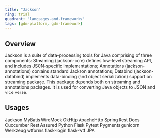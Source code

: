 ```yaml
---
title: "Jackson"
ring: trial
quadrant: "languages-and-frameworks"
tags: [gdm-platform, gdm-framework]
---
```


## Overview
Jackson is a suite of data-processing tools for Java comprising of three components: Streaming (jackson-core) defines low-level streaming API, and includes JSON-specific implementations; Annotations (jackson-annotations) contains standard Jackson annotations; Databind (jackson-databind) implements data-binding (and object serialization) support on streaming package. This package depends both on streaming and annotations packages. It is used for converting Java objects to JSON and vice versa.

## Usages
Jackson
MyBatis
WireMock
OkHttp
ApacheHttp
Spring Rest Docs
Cuccumber
Rest Assured
Python
Flask
Pytest
Pygments
gunicorn
Werkzeug
wtforms
flask-login
flask-wtf
JPA